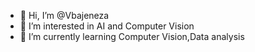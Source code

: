 - 👋 Hi, I’m @Vbajeneza
- 👀 I’m interested in AI and Computer Vision
- 🌱 I’m currently learning Computer Vision,Data analysis


<!---
Vbajeneza/Vbajeneza is a ✨ special ✨ repository because its `README.md` (this file) appears on your GitHub profile.
You can click the Preview link to take a look at your changes.
--->
